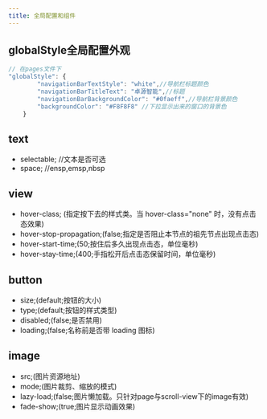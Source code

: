 ```yaml
---
title: 全局配置和组件
---
```


## globalStyle全局配置外观
```js
// 在pages文件下
"globalStyle": {
		"navigationBarTextStyle": "white",//导航栏标题颜色 
		"navigationBarTitleText": "卓源智能",//标题
		"navigationBarBackgroundColor": "#0faeff",//导航栏背景颜色
		"backgroundColor": "#F8F8F8" //下拉显示出来的窗口的背景色
	}
```
## text
* selectable; //文本是否可选
* space; //ensp,emsp,nbsp

## view
* hover-class; (指定按下去的样式类。当 hover-class="none" 时，没有点击态效果)
* hover-stop-propagation;(false;指定是否阻止本节点的祖先节点出现点击态)
* hover-start-time;(50;按住后多久出现点击态，单位毫秒)
* hover-stay-time;(400;手指松开后点击态保留时间，单位毫秒)

## button
* size;(default;按钮的大小)
* type;(default;按钮的样式类型)
* disabled;(false;是否禁用)
* loading;(false;名称前是否带 loading 图标)

## image
* src;(图片资源地址)
* mode;(图片裁剪、缩放的模式)
* lazy-load;(false;图片懒加载。只针对page与scroll-view下的image有效)
* fade-show;(true;图片显示动画效果)